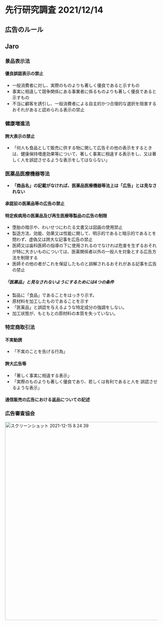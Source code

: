 # 先行研究調査  2021/12/14
## 広告のルール
## Jaro
### 景品表示法
#### 優良誤認表示の禁止
  * 一般消費者に対し、実際のものよりも著しく優良であると示すもの
  * 事実に相違して競争関係にある事業者に係るものよりも著しく優良であると示すもの  
  * 不当に顧客を誘引し、一般消費者による自主的かつ合理的な選択を阻害するおそれがあると認められる表示の禁止
### 健康増進法
#### 誇大表示の禁止
 * 「何人も食品として販売に供する物に関して広告その他の表示をするときは、健康保持増進効果等について、著しく事実に相違する表示をし、又は著しく人を誤認させるような表示をしてはならない」
### 医薬品医療機器等法
* **「商品名」の記載がなければ、医薬品医療機器等法上は「広告」とは見なされない** 
#### 承認前の医薬品等の広告の禁止
#### 特定疾病用の医薬品及び再生医療等製品の広告の制限
* 堕胎の暗示や、わいせつにわたる文書又は図画の使用禁止
* 製造方法、効能、効果又は性能に関して、明示的であると暗示的であるとを問わず、虚偽又は誇大な記事を広告の禁止
* 医師又は歯科医師の指導の下に使用されるのでなければ危害を生ずるおそれが特に大きいものについては、医薬関係者以外の一般人を対象とする広告方法を制限する
* 医師その他の者がこれを保証したものと誤解されるおそれがある記事を広告の禁止
##### 「医薬品」と見なされないようにするためには4つの条件
* 製品に「食品」であることをはっきり示す。
* 原材料を加工したものであることを示す
* 「医薬品」と誤認を与えるような特定成分の強調をしない。
* 加工状態が、もともとの原材料の本質を失っていない。
### 特定商取引法
#### 不実勧誘
* 「不実のことを告げる行為」
#### 誇大広告等
* 「著しく事実に相違する表示」
* 「実際のものよりも著しく優良であり、若しくは有利であると人を 誤認させるような表示」
#### 通信販売の広告における返品についての記述
### 広告審査協会
<img width="651" alt="スクリーンショット 2021-12-15 8 24 39" src="https://user-images.githubusercontent.com/80563502/146095603-0cd604cd-8715-4357-9154-9bee1a06c8e1.png">
